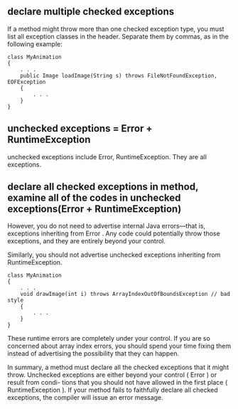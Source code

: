 ## declare multiple checked exceptions  
If a method might throw more than one checked exception type, you must list
all exception classes in the header. Separate them by commas, as in the following
example:    
```
class MyAnimation
{
    . . .
    public Image loadImage(String s) throws FileNotFoundException, EOFException
    {
        . . .
    }
}
```

## unchecked exceptions = Error + RuntimeException  
unchecked exceptions include Error, RuntimeException. They are all exceptions.   

## declare all checked exceptions in method,  examine all of the codes in unchecked exceptions(Error + RuntimeException)    
However, you do not need to advertise internal Java errors—that is, exceptions
inheriting from Error . Any code could potentially throw those exceptions, and
they are entirely beyond your control.    

Similarly, you should not advertise unchecked exceptions inheriting from
RuntimeException.   
```
class MyAnimation
{
    . . .
    void drawImage(int i) throws ArrayIndexOutOfBoundsException // bad style
    {
        . . .
    }
}
```

These runtime errors are completely under your control. If you are so concerned
about array index errors, you should spend your time fixing them instead of
advertising the possibility that they can happen.   

In summary, a method must declare all the checked exceptions that it might throw.
Unchecked exceptions are either beyond your control ( Error ) or result from condi-
tions that you should not have allowed in the first place ( RuntimeException ). If your
method fails to faithfully declare all checked exceptions, the compiler will issue
an error message.   

